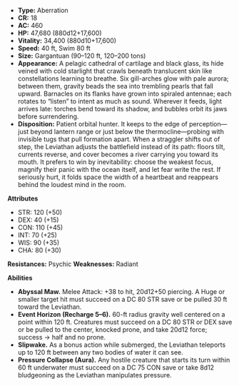 - **Type:** Aberration
- **CR:** 18
- **AC:** 460
- **HP:** 47,680 (880d12+17,600)
- **Vitality:** 34,400 (880d10+17,600)
- **Speed:** 40 ft, Swim 80 ft
- **Size:** Gargantuan (90–120 ft, 120–200 tons)
- **Appearance:** A pelagic cathedral of cartilage and black glass, its hide veined with cold starlight that crawls beneath translucent skin like constellations learning to breathe. Six gill-arches glow with pale aurora; between them, gravity beads the sea into trembling pearls that fall upward. Barnacles on its flanks have grown into spiraled antennae; each rotates to “listen” to intent as much as sound. Wherever it feeds, light arrives late: torches bend toward its shadow, and bubbles orbit its jaws before surrendering.
- **Disposition:** Patient orbital hunter. It keeps to the edge of perception—just beyond lantern range or just below the thermocline—probing with invisible tugs that pull formation apart. When a straggler shifts out of step, the Leviathan adjusts the battlefield instead of its path: floors tilt, currents reverse, and cover becomes a river carrying you toward its mouth. It prefers to win by inevitability: choose the weakest focus, magnify their panic with the ocean itself, and let fear write the rest. If seriously hurt, it folds space the width of a heartbeat and reappears behind the loudest mind in the room.

**Attributes**
- STR: 120 (+50)
- DEX: 40 (+15)
- CON: 110 (+45)
- INT: 70 (+25)
- WIS: 90 (+35)
- CHA: 80 (+30)

**Resistances:** Psychic
**Weaknesses:** Radiant

**Abilities**
- **Abyssal Maw.** Melee Attack: +38 to hit, 20d12+50 piercing. A Huge or smaller target hit must succeed on a DC 80 STR save or be pulled 30 ft toward the Leviathan.
- **Event Horizon (Recharge 5–6).** 60-ft radius gravity well centered on a point within 120 ft. Creatures must succeed on a DC 80 STR or DEX save or be pulled to the center, knocked prone, and take 20d12 force; success → half and no prone.
- **Slipwake.** As a bonus action while submerged, the Leviathan teleports up to 120 ft between any two bodies of water it can see.
- **Pressure Collapse (Aura).** Any hostile creature that starts its turn within 60 ft underwater must succeed on a DC 75 CON save or take 8d12 bludgeoning as the Leviathan manipulates pressure.